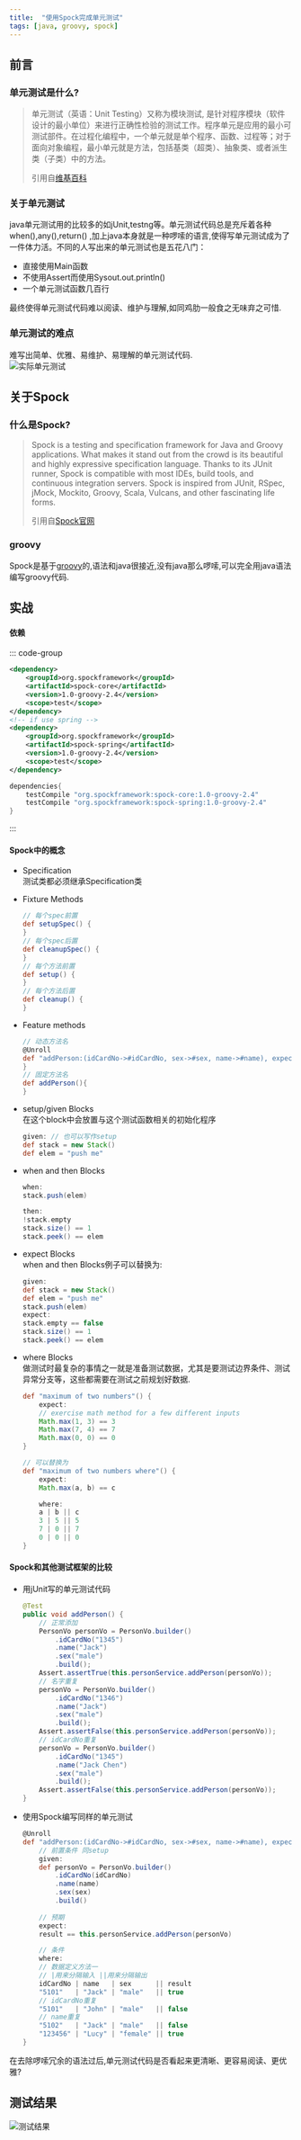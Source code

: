 ```yaml
---
title:  "使用Spock完成单元测试"
tags: [java, groovy, spock]
---
```


## 前言

### 单元测试是什么?

> 单元测试（英语：Unit Testing）又称为模块测试,
> 是针对程序模块（软件设计的最小单位）来进行正确性检验的测试工作。程序单元是应用的最小可测试部件。在过程化编程中，一个单元就是单个程序、函数、过程等；对于面向对象编程，最小单元就是方法，包括基类（超类）、抽象类、或者派生类（子类）中的方法。
> 
> 引用自[维基百科](https://zh.wikipedia.org/wiki/%E5%8D%95%E5%85%83%E6%B5%8B%E8%AF%95)

### 关于单元测试

java单元测试用的比较多的如jUnit,testng等。单元测试代码总是充斥着各种when(),any(),return()
,加上java本身就是一种啰嗦的语言,使得写单元测试成为了一件体力活。不同的人写出来的单元测试也是五花八门：

* 直接使用Main函数
* 不使用Assert而使用Sysout.out.println()
* 一个单元测试函数几百行

最终使得单元测试代码难以阅读、维护与理解,如同鸡肋一般食之无味弃之可惜.

### 单元测试的难点

难写出简单、优雅、易维护、易理解的单元测试代码.   
![实际单元测试][1]

## 关于Spock

### 什么是Spock?

> Spock is a testing and specification framework for Java and Groovy applications. What makes it stand out from the
> crowd is its beautiful and highly expressive specification language. Thanks to its JUnit runner, Spock is compatible
> with most IDEs, build tools, and continuous integration servers. Spock is inspired from JUnit, RSpec, jMock, Mockito,
> Groovy, Scala, Vulcans, and other fascinating life forms. 
> 
> 引用自[Spock官网](http://spockframework.org/)

### groovy

Spock是基于[groovy](http://www.groovy-lang.org/)的,语法和java很接近,没有java那么啰嗦,可以完全用java语法编写groovy代码.

## 实战

#### 依赖

::: code-group
```xml [maven]
<dependency>
    <groupId>org.spockframework</groupId>
    <artifactId>spock-core</artifactId>
    <version>1.0-groovy-2.4</version>
    <scope>test</scope>
</dependency>
<!-- if use spring -->
<dependency>
    <groupId>org.spockframework</groupId>
    <artifactId>spock-spring</artifactId>
    <version>1.0-groovy-2.4</version>
    <scope>test</scope>
</dependency>
```

```groovy [gradle]
dependencies{
    testCompile "org.spockframework:spock-core:1.0-groovy-2.4"
    testCompile "org.spockframework:spock-spring:1.0-groovy-2.4"
}
```
:::

#### Spock中的概念

* Specification   
  测试类都必须继承Specification类

* Fixture Methods
    ```groovy
    // 每个spec前置
    def setupSpec() {
    }
    // 每个spec后置
    def cleanupSpec() {
    }
    // 每个方法前置
    def setup() {
    }
    // 每个方法后置
    def cleanup() {
    }
    ```

* Feature methods
    ```groovy
    // 动态方法名
    @Unroll
    def "addPerson:(idCardNo->#idCardNo, sex->#sex, name->#name), expect:#result"() {
    }
    // 固定方法名
    def addPerson(){
    }
    ```

* setup/given Blocks   
  在这个block中会放置与这个测试函数相关的初始化程序
    ```groovy
    given: // 也可以写作setup 
    def stack = new Stack()
    def elem = "push me"
    ```

* when and then Blocks
    ```groovy
    when:
    stack.push(elem)
    
    then:
    !stack.empty
    stack.size() == 1
    stack.peek() == elem
    ```

* expect Blocks   
  when and then Blocks例子可以替换为:
    ```groovy
    given:
    def stack = new Stack()
    def elem = "push me"
    stack.push(elem)
    expect:
    stack.empty == false
    stack.size() == 1
    stack.peek() == elem
    ```

* where Blocks   
  做测试时最复杂的事情之一就是准备测试数据，尤其是要测试边界条件、测试异常分支等，这些都需要在测试之前规划好数据.
    ```groovy
    def "maximum of two numbers"() {
        expect:
        // exercise math method for a few different inputs
        Math.max(1, 3) == 3
        Math.max(7, 4) == 7
        Math.max(0, 0) == 0
    }
    
    // 可以替换为
    def "maximum of two numbers where"() {
        expect:
        Math.max(a, b) == c
    
        where:
        a | b || c
        3 | 5 || 5
        7 | 0 || 7
        0 | 0 || 0
    }
    ```

#### Spock和其他测试框架的比较

* 用jUnit写的单元测试代码
    ```java
    @Test
    public void addPerson() {
        // 正常添加
        PersonVo personVo = PersonVo.builder()
            .idCardNo("1345")
            .name("Jack")
            .sex("male")
            .build();
        Assert.assertTrue(this.personService.addPerson(personVo));
        // 名字重复
        personVo = PersonVo.builder()
            .idCardNo("1346")
            .name("Jack")
            .sex("male")
            .build();
        Assert.assertFalse(this.personService.addPerson(personVo));
        // idCardNo重复
        personVo = PersonVo.builder()
            .idCardNo("1345")
            .name("Jack Chen")
            .sex("male")
            .build();
        Assert.assertFalse(this.personService.addPerson(personVo));
    }
    ```

* 使用Spock编写同样的单元测试
    ```groovy
    @Unroll
    def "addPerson:(idCardNo->#idCardNo, sex->#sex, name->#name), expect:#result"() {
        // 前置条件 同setup
        given:
        def personVo = PersonVo.builder()
            .idCardNo(idCardNo)
            .name(name)
            .sex(sex)
            .build()
        
        // 预期
        expect:
        result == this.personService.addPerson(personVo)
    
        // 条件
        where:
        // 数据定义方法一
        // |用来分隔输入 ||用来分隔输出
        idCardNo | name   | sex      || result
        "5101"   | "Jack" | "male"   || true
        // idCardNo重复
        "5101"   | "John" | "male"   || false
        // name重复
        "5102"   | "Jack" | "male"   || false
        "123456" | "Lucy" | "female" || true
    }
    ```

在去除啰嗦冗余的语法过后,单元测试代码是否看起来更清晰、更容易阅读、更优雅?

## 测试结果

![测试结果][2]

[1]: /assets/2017/07-12/unit_test.png
[2]: /assets/2017/07-12/test_result.png
